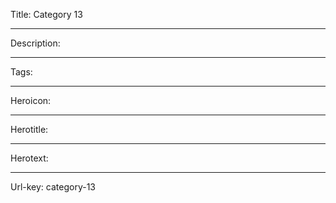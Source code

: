 Title: Category 13

----

Description:

----

Tags:

----

Heroicon:

----

Herotitle:

----

Herotext:

----

Url-key: category-13

